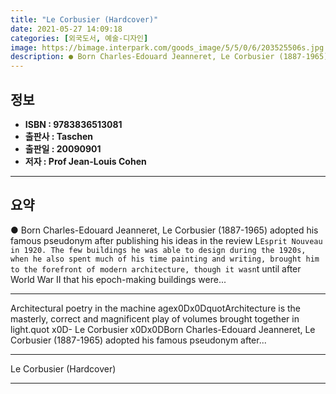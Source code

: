```yaml
---
title: "Le Corbusier (Hardcover)"
date: 2021-05-27 14:09:18
categories: [외국도서, 예술-디자인]
image: https://bimage.interpark.com/goods_image/5/5/0/6/203525506s.jpg
description: ● Born Charles-Edouard Jeanneret, Le Corbusier (1887-1965) adopted his famous pseudonym after publishing his ideas in the review L`Esprit Nouveau in 1920. The
---
```


## **정보**

- **ISBN : 9783836513081**
- **출판사 : Taschen**
- **출판일 : 20090901**
- **저자 : Prof Jean-Louis Cohen**

------



## **요약**

●  Born Charles-Edouard Jeanneret, Le Corbusier (1887-1965) adopted his famous pseudonym after publishing his ideas in the review L`Esprit Nouveau in 1920. The few buildings he was able to design during the 1920s, when he also spent much of his time painting and writing, brought him to the forefront of modern architecture, though it wasn`t until after World War II that his epoch-making buildings were...

------

Architectural poetry in the machine agex0Dx0DquotArchitecture is the masterly, correct and magnificent play of volumes brought together in light.quot x0D- Le Corbusier x0Dx0DBorn Charles-Edouard Jeanneret, Le Corbusier (1887-1965) adopted his famous pseudonym after... 

------


Le Corbusier (Hardcover) 

------


